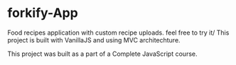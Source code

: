 # forkify-App

Food recipes application with custom recipe uploads. feel free to try it/
This project is built with VanillaJS and using MVC architechture.

This project was built as a part of a Complete JavaScript course.

